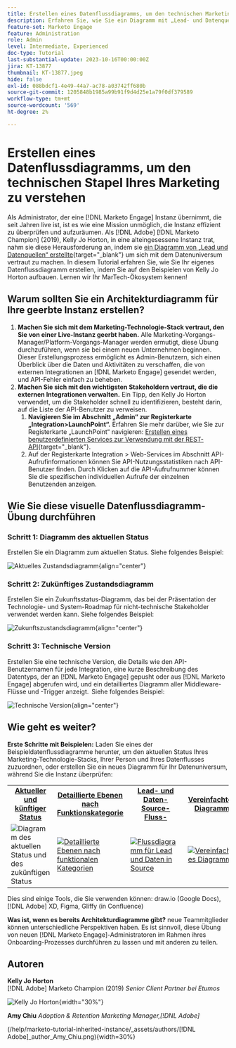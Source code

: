 ```yaml
---
title: Erstellen eines Datenflussdiagramms, um den technischen Marketing-Stack zu verstehen
description: Erfahren Sie, wie Sie ein Diagramm mit „Lead- und Datenquellen“ erstellen, um das Datenuniversum zu verstehen, die Instanz effizient zu überprüfen und zu bereinigen.
feature-set: Marketo Engage
feature: Administration
role: Admin
level: Intermediate, Experienced
doc-type: Tutorial
last-substantial-update: 2023-10-16T00:00:00Z
jira: KT-13877
thumbnail: KT-13877.jpeg
hide: false
exl-id: 088bdcf1-4e49-44a7-ac78-a03742ff680b
source-git-commit: 1205848b1985a99b91f9d4d25e1a79f0df379589
workflow-type: tm+mt
source-wordcount: '569'
ht-degree: 2%

---
```


# Erstellen eines Datenflussdiagramms, um den technischen Stapel Ihres Marketing zu verstehen

Als Administrator, der eine [!DNL Marketo Engage] Instanz übernimmt, die seit Jahren live ist, ist es wie eine Mission unmöglich, die Instanz effizient zu überprüfen und aufzuräumen. Als [!DNL Adobe] [!DNL Marketo Champion] (2019), Kelly Jo Horton, in eine alteingesessene Instanz trat, nahm sie diese Herausforderung an, indem sie [ein Diagramm von „Lead und Datenquellen“ erstellte](https://nation.marketo.com/t5/employee-blogs/understand-your-marketing-technology-and-data-create-this/ba-p/296774){target="_blank"} um sich mit dem Datenuniversum vertraut zu machen. In diesem Tutorial erfahren Sie, wie Sie Ihr eigenes Datenflussdiagramm erstellen, indem Sie auf den Beispielen von Kelly Jo Horton aufbauen. Lernen wir Ihr MarTech-Ökosystem kennen!

## Warum sollten Sie ein Architekturdiagramm für Ihre geerbte Instanz erstellen?

1. **Machen Sie sich mit dem Marketing-Technologie-Stack vertraut, den Sie von einer Live-Instanz geerbt haben.** Alle Marketing-Vorgangs-Manager/Platform-Vorgangs-Manager werden ermutigt, diese Übung durchzuführen, wenn sie bei einem neuen Unternehmen beginnen. Dieser Erstellungsprozess ermöglicht es Admin-Benutzern, sich einen Überblick über die Daten und Aktivitäten zu verschaffen, die von externen Integrationen an [!DNL Marketo Engage] gesendet werden, und API-Fehler einfach zu beheben.
2. **Machen Sie sich mit den wichtigsten Stakeholdern vertraut, die die externen Integrationen verwalten.** Ein Tipp, den Kelly Jo Horton verwendet, um die Stakeholder schnell zu identifizieren, besteht darin, auf die Liste der API-Benutzer zu verweisen.
   1. **Navigieren Sie im Abschnitt „Admin“ zur Registerkarte „Integration>LaunchPoint“.** Erfahren Sie mehr darüber, wie Sie zur Registerkarte „LaunchPoint“ navigieren: [Erstellen eines benutzerdefinierten Services zur Verwendung mit der REST-API](https://experienceleague.adobe.com/docs/marketo/using/product-docs/administration/additional-integrations/create-a-custom-service-for-use-with-rest-api.html){target="_blank"}.
   2. Auf der Registerkarte Integration > Web-Services im Abschnitt API-Aufrufinformationen können Sie API-Nutzungsstatistiken nach API-Benutzer finden. Durch Klicken auf die API-Aufrufnummer können Sie die spezifischen individuellen Aufrufe der einzelnen Benutzenden anzeigen.

## Wie Sie diese visuelle Datenflussdiagramm-Übung durchführen

### Schritt 1: Diagramm des aktuellen Status

Erstellen Sie ein Diagramm zum aktuellen Status. Siehe folgendes Beispiel:

![Aktuelles Zustandsdiagramm](/help/marketo-tutorial-inherited-instance/_assets/data-flow-diagram/Current_State_Lead_Data_Sources_KellyJo_Horton.png){align="center"}


### Schritt 2: Zukünftiges Zustandsdiagramm

Erstellen Sie ein Zukunftsstatus-Diagramm, das bei der Präsentation der Technologie- und System-Roadmap für nicht-technische Stakeholder verwendet werden kann. Siehe folgendes Beispiel:

![Zukunftszustandsdiagramm](/help/marketo-tutorial-inherited-instance/_assets/data-flow-diagram/Future-State-Lead-Data-Sources-KellyJo-Horton.png){align="center"}

### Schritt 3: Technische Version

Erstellen Sie eine technische Version, die Details wie den API-Benutzernamen für jede Integration, eine kurze Beschreibung des Datentyps, der an [!DNL Marketo Engage] gepusht oder aus [!DNL Marketo Engage] abgerufen wird, und ein detailliertes Diagramm aller Middleware-Flüsse und -Trigger anzeigt.  Siehe folgendes Beispiel:

![Technische Version](/help/marketo-tutorial-inherited-instance/_assets/data-flow-diagram/Lead-Data-Source-Diagram-KellyJo-Horton.png){align="center"}


## Wie geht es weiter?

**Erste Schritte mit Beispielen:**
Laden Sie eines der Beispieldatenflussdiagramme herunter, um den aktuellen Status Ihres Marketing-Technologie-Stacks, Ihrer Person und Ihres Datenflusses zuzuordnen, oder erstellen Sie ein neues Diagramm für Ihr Datenuniversum, während Sie die Instanz überprüfen:


<table style="table-layout:fixed">
   <tr>  
      <td style="border: 0;">
      <div style="text-align: center;">
          <a href="./_assets/downloads/Current_Future_State_Lead_Data_Sources.zip">
            <strong>Aktueller und künftiger Status</strong>
         </a>
      </div>
      </td>
      <td style="border: 0;">
      <div style="text-align: center;">
         <a href="./_assets/downloads/Detailed_Layers_by_Functional_Category_Stacked_Technologies.zip">
         <strong>Detaillierte Ebenen nach Funktionskategorie </strong>   
         </a>
      </div>
      </td>
      <td style="border: 0;">
         <div style="text-align: center;">
         <a href="./_assets/downloads/Lead_Data_Source.zip">
           <strong>Lead- und Daten-Source-Fluss-</strong>  
         </a>
         </div>
       </td> 
       <td style="border: 0;">
         <div style="text-align: center;">
         <a href="./_assets/downloads/Simple_World_Class_Stage_Stack.zip">
          <strong>Vereinfachtes Diagramm</strong>  
         </a>
         </div>
        </td>  
   </tr>
   <tr>
    <td style="border: 0;">
         <div>
          <img alt="Diagramm des aktuellen Status und des zukünftigen Status" src="./_assets/Thumbnail_Current-Future State Lead_Data Sources_KellyJo_Horton.png"/>
         </a>
      </div>
      </td>
      <td style="border: 0;">
         <div>
         <a href="./_assets/downloads/Detailed_Layers_by_Functional_Category_Stacked_Technologies.zip">
         <img alt="Detaillierte Ebenen nach funktionalen Kategorien" src="./_assets/Thumbnail_Detailed_Layers_by_Functional_Category_Stacked_Technologies_KellyJo_Horton.png" />
       </a>
         </div>
      </td>
       <td style="border: 0;">
         <div>
            <a href="./_assets/downloads/Lead_Data_Source.zip">
         <img alt="Flussdiagramm für Lead und Daten in Source" src="./_assets/Thumbnail_Lead-Data Source Diagram_KellyJo_Horton.png" />
         </a>
         </div>
      </td>
     <td style="border: 0;">
         <div>
            <a href="./_assets/downloads/Simple_World_Class_Stage_Stack.zip">
             <img alt="Vereinfachtes Diagramm" src="./_assets/Thumbnail_Simple_World_Class_Stage_Stack.png" />
         </a>
         </div>
      </td>
</table>

Dies sind einige Tools, die Sie verwenden können: draw.io (Google Docs), [!DNL Adobe] XD, Figma, Gliffy (in Confluence)

**Was ist, wenn es bereits Architekturdiagramme gibt?** neue Teammitglieder können unterschiedliche Perspektiven haben. Es ist sinnvoll, diese Übung von neuen [!DNL Marketo Engage]-Administratoren im Rahmen ihres Onboarding-Prozesses durchführen zu lassen und mit anderen zu teilen.

## Autoren

**Kelly Jo Horton**\
[!DNL Adobe] Marketo Champion (2019)
*Senior Client Partner bei Etumos*

![Kelly Jo Horton](/help/marketo-tutorial-inherited-instance/_assets/authors/Customer_Author_Kelly_Jo_Horton.png){width="30%"}

**Amy Chiu**
*Adoption &amp; Retention Marketing Manager,[!DNL Adobe]*

(/help/marketo-tutorial-inherited-instance/_assets/authors/[!DNL Adobe]_author_Amy_Chiu.png){width=30%}
